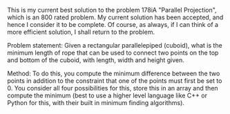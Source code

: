 This is my current best solution to the problem 178iA "Parallel Projection", which is an 800 rated problem. My current solution has been accepted, and hence I consider it to be complete. Of course, as always, if I can think of a more efficient solution, I shall return to the problem. 

Problem statement: Given a rectangular parallelepiped (cuboid), what is the minimum length of rope that can be used to connect two points on the top and bottom of the cuboid, with length, width and height given.

Method: To do this, you compute the minimum difference between the two points in addition to the constraint that one of the points must first be set to 0. You consider all four possibilities for this, store this in an array and then compute the minimum (best to use a higher level language like C++ or Python for this, with their built in minimum finding algorithms).
